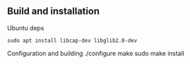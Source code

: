 ## Build and installation

Ubuntu deps

    sudo apt install libcap-dev libglib2.0-dev


Configuration and building
    ./configure
    make
    sudo make install